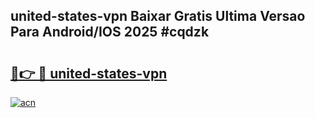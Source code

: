 ## united-states-vpn Baixar Gratis Ultima Versao Para Android/IOS 2025 #cqdzk

# <h2><a href="https://ainizakaria.my?title=united-states-vpn&ref=20M">🔗👉 🔴 united-states-vpn</a></h2>

[![acn](https://github.com/user-attachments/assets/0f9c940e-d8b0-45ae-aac7-cd30a18b3e1c)](https://ainizakaria.my?title=united-states-vpn&ref=20M)

